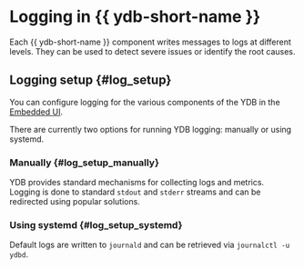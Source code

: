 # Logging in {{ ydb-short-name }}

Each {{ ydb-short-name }} component writes messages to logs at different levels. They can be used to detect severe issues or identify the root causes.

## Logging setup {#log_setup}

You can configure logging for the various components of the YDB in the [Embedded UI](../../reference/embedded-ui/logs.md#change_log_level).

There are currently two options for running YDB logging: manually or using systemd.

### Manually {#log_setup_manually}

YDB provides standard mechanisms for collecting logs and metrics.
Logging is done to standard `stdout` and `stderr` streams and can be redirected using popular solutions.

### Using systemd {#log_setup_systemd}

Default logs are written to `journald` and can be retrieved via `journalctl -u ydbd`.
